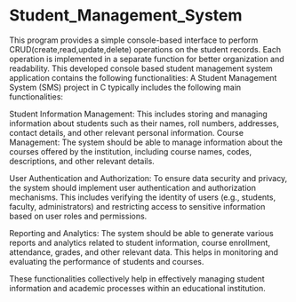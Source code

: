 # Student_Management_System
This program provides a simple console-based interface to perform CRUD(create,read,update,delete) operations on the student records. Each operation is implemented in a separate function for better organization and readability.
This developed console based student management system application contains the following functionalities:
A Student Management System (SMS) project in C typically includes the following main functionalities:

Student Information Management: This includes storing and managing information about students such as their names, roll numbers, addresses, contact details, and other relevant personal information.
Course Management: The system should be able to manage information about the courses offered by the institution, including course names, codes, descriptions, and other relevant details.

User Authentication and Authorization: To ensure data security and privacy, the system should implement user authentication and authorization mechanisms. This includes verifying the identity of users (e.g., students, faculty, administrators) and restricting access to sensitive information based on user roles and permissions.

Reporting and Analytics: The system should be able to generate various reports and analytics related to student information, course enrollment, attendance, grades, and other relevant data. This helps in monitoring and evaluating the performance of students and courses.

These functionalities collectively help in effectively managing student information and academic processes within an educational institution.
